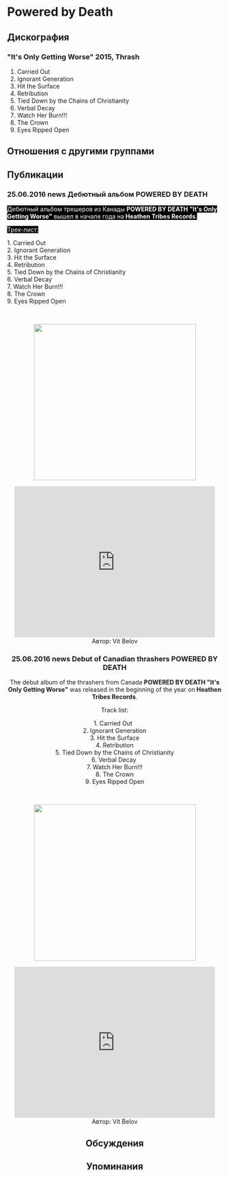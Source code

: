 # Powered by Death



## Дискография

### "It's Only Getting Worse" 2015, Thrash

1. Carried Out 	 
2. Ignorant Generation 
3. Hit the Surface 
4. Retribution 
5. Tied Down by the Chains of Christianity 
6. Verbal Decay	
7. Watch Her Burn!!! 
8. The Crown 
9. Eyes Ripped Open


## Отношения с другими группами


## Публикации

### 25.06.2016 news Дебютный альбом POWERED BY DEATH

<p><font color="#ffffff" style="background-color: rgb(0, 0, 0);">Дебютный альбом трешеров из Канады <strong>POWERED BY DEATH "It's Only Getting Worse"</strong> вышел в начале года на<strong> Heathen Tribes Records</strong>. </font></p><p><font color="#ffffff" style="background-color: rgb(0, 0, 0);">Трек-лист:</font></p><p>1. Carried Out &nbsp; <br>2. Ignorant Generation <br>3. Hit the Surface <br>4. Retribution <br>5. Tied Down by the Chains of Christianity <br>6. Verbal Decay&nbsp;<br>7. Watch Her Burn!!! <br>8. The Crown <br>9. Eyes Ripped Open</p><p>&nbsp;<center><img width="379" height="365" src="/images/news_rus/2016.06/29478.jpg" border="0"></p><p><center><iframe width="470" height="353" src="https://www.youtube.com/embed/kjeIAOtcU4M" frameborder="0" allowfullscreen></iframe>
Автор: Vit Belov

### 25.06.2016 news Debut of Canadian thrashers POWERED BY DEATH

<p>The debut album of the thrashers from Canada <strong>POWERED BY DEATH "It's Only Getting Worse"</strong> was released in the beginning of the year on<strong> Heathen Tribes Records</strong>. </p><p>Track list:</p><p>1. Carried Out &nbsp; <br>2. Ignorant Generation <br>3. Hit the Surface <br>4. Retribution <br>5. Tied Down by the Chains of Christianity <br>6. Verbal Decay&nbsp;<br>7. Watch Her Burn!!! <br>8. The Crown <br>9. Eyes Ripped Open</p><p>&nbsp;<center><img width="379" height="365" src="/images/news_rus/2016.06/29478.jpg" border="0"><p></p><p><center><iframe width="470" height="353" src="https://www.youtube.com/embed/kjeIAOtcU4M" frameborder="0" allowfullscreen=""></iframe></center></center>
Автор: Vit Belov


## Обсуждения


## Упоминания

